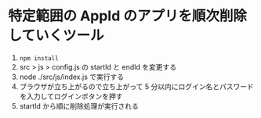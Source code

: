 # 特定範囲の AppId のアプリを順次削除していくツール

1. `npm install`
2. src > js > config.js の startId と endId を変更する
3. node ./src/js/index.js で実行する
4. ブラウザが立ち上がるので立ち上がって 5 分以内にログイン名とパスワードを入力してログインボタンを押す
5. startId から順に削除処理が実行される

